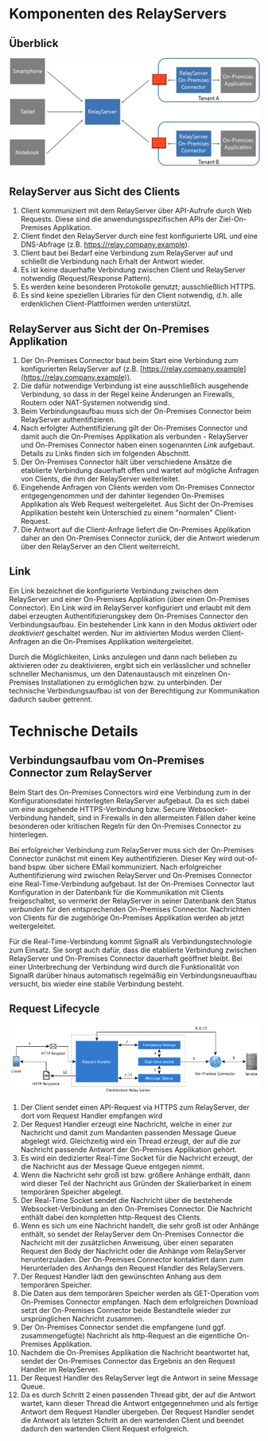 # Komponenten des RelayServers

## Überblick
![2-architektur-ueberblick.png](./assets/2-architektur-ueberblick.png)


## RelayServer aus Sicht des Clients

1. Client kommuniziert mit dem RelayServer über API-Aufrufe durch Web Requests. Diese sind die anwendungsspezifischen APIs der Ziel-On-Premises Applikation.
1. Client findet den RelayServer durch eine fest konfigurierte URL und eine DNS-Abfrage (z.B. https://relay.company.example).
1. Client baut bei Bedarf eine Verbindung zum RelayServer auf und schließt die Verbindung nach Erhalt der Antwort wieder.
1. Es ist keine dauerhafte Verbindung zwischen Client und RelayServer notwendig (Request/Response Pattern).
1. Es werden keine besonderen Protokolle genutzt; ausschließlich HTTPS.
1. Es sind keine speziellen Libraries für den Client notwendig, d.h. alle erdenklichen Client-Plattformen werden unterstützt.

## RelayServer aus Sicht der On-Premises Applikation

1. Der On-Premises Connector baut beim Start eine Verbindung zum konfigurierten RelayServer auf (z.B. [https://relay.company.example](https://relay.company.example)).
1. Die dafür notwendige Verbindung ist eine ausschließlich ausgehende Verbindung, so dass in der Regel keine Änderungen an Firewalls, Routern oder NAT-Systemen notwendig sind.
1. Beim Verbindungsaufbau muss sich der On-Premises Connector beim RelayServer authentifizieren.
1. Nach erfolgter Authentifizierung gilt der On-Premises Connector und damit auch die On-Premises Applikation als verbunden - RelayServer und On-Premises Connector haben einen sogenannten *Link* aufgebaut. Details zu Links finden sich im folgenden Abschnitt.
1. Der On-Premises Connector hält über verschiedene Ansätze die etablierte Verbindung dauerhaft offen und wartet auf mögliche Anfragen von Clients, die ihm der RelayServer weiterleitet.
1. Eingehende Anfragen von Clients werden vom On-Premises Connector entgegengenommen und der dahinter liegenden On-Premises Applikation als Web Request weitergeleitet. Aus Sicht der On-Premises Applikation besteht kein Unterschied zu einem "normalen" Client-Request.
1. Die Antwort auf die Client-Anfrage liefert die On-Premises Applikation daher an den On-Premises Connector zurück, der die Antwort wiederum über den RelayServer an den Client weiterreicht.

## Link

Ein Link bezeichnet die konfigurierte Verbindung zwischen dem RelayServer und einer On-Premises Applikation (über einen On-Premises Connector). Ein Link wird im RelayServer konfiguriert und erlaubt mit dem dabei erzeugten Authentifizierungskey dem On-Premises Connector den Verbindungsaufbau. Ein bestehender Link kann in den Modus *aktiviert* oder *deaktiviert* geschaltet werden. Nur im aktivierten Modus werden Client-Anfragen an die On-Premises Applikation weitergeleitet. 

Durch die Möglichkeiten, Links anzulegen und dann nach belieben zu aktivieren oder zu deaktivieren, ergibt sich ein verlässlicher und schneller schneller Mechanismus, um den Datenaustausch mit einzelnen On-Premises Installationen zu ermöglichen bzw. zu unterbinden. Der technische Verbindungsaufbau ist von der Berechtigung zur Kommunikation dadurch sauber getrennt.

# Technische Details

## Verbindungsaufbau vom On-Premises Connector zum RelayServer

Beim Start des On-Premises Connectors wird eine Verbindung zum in der Konfigurationsdatei hinterlegten RelayServer aufgebaut. Da es sich dabei um eine ausgehende HTTPS-Verbindung bzw. Secure Websocket-Verbindung handelt, sind in Firewalls in den allermeisten Fällen daher keine besonderen oder kritischen Regeln für den On-Premises Connector zu hinterlegen.

Bei erfolgreicher Verbindung zum RelayServer muss sich der On-Premises Connector zunächst mit einem Key authentifizieren. Dieser Key wird out-of-band bspw. über sichere EMail kommuniziert. Nach erfolgreicher Authentifizierung wird zwischen RelayServer und On-Premises Connector eine Real-Time-Verbindung aufgebaut. Ist der On-Premises Connector laut Konfiguration in der Datenbank für die Kommunikation mit Clients freigeschaltet, so vermerkt der RelayServer in seiner Datenbank den Status *verbunden* für den entsprechenden On-Premises Connector. Nachrichten von Clients für die zugehörige On-Premises Applikation werden ab jetzt weitergeleitet.

Für die Real-Time-Verbindung kommt SignalR als Verbindungstechnologie zum Einsatz. Sie sorgt auch dafür, dass die etablierte Verbindung zwischen RelayServer und On-Premises Connector dauerhaft geöffnet bleibt. Bei einer Unterbrechung der Verbindung wird durch die Funktionalität von SignalR darüber hinaus automatisch regelmäßig ein Verbindungsneuaufbau versucht, bis wieder eine stabile Verbindung besteht.

## Request Lifecycle
![2-request-lifecycle.png](./assets/2-request-lifecycle.png)

1. Der Client sendet einen API-Request via HTTPS zum RelayServer, der dort vom Request Handler empfangen wird
1. Der Request Handler erzeugt eine Nachricht, welche in einer zur Nachricht und damit zum Mandanten passenden Message Queue abgelegt wird. Gleichzeitig wird ein Thread erzeugt, der auf die zur Nachricht passende Antwort der On-Premises Applikation gehört.
1. Es wird ein dedizierter Real-Time Socket für die Nachricht erzeugt, der die Nachricht aus der Message Queue entgegen nimmt.
1. Wenn die Nachricht sehr groß ist bzw. größere Anhänge enthält, dann wird dieser Teil der Nachricht aus Gründen der Skalierbarkeit in einem temporären Speicher abgelegt.
1. Der Real-Time Socket sendet die Nachricht über die bestehende Websocket-Verbindung an den On-Premises Connector. Die Nachricht enthält dabei den kompletten http-Request des Clients.
1. Wenn es sich um eine Nachricht handelt, die sehr groß ist oder Anhänge enthält, so sendet der RelayServer dem On-Premises Connector die Nachricht mit der zusätzlichen Anweisung, über einen separaten Request den Body der Nachricht oder die Anhänge vom RelayServer herunterzuladen. Der On-Premises Connector kontaktiert dann zum Herunterladen des Anhangs den Request Handler des RelayServers.
1. Der Request Handler lädt den gewünschten Anhang aus dem temporären Speicher.
1. Die Daten aus dem temporären Speicher werden als GET-Operation vom On-Premises Connector empfangen. Nach dem erfolgreichen Download setzt der On-Premises Connector beide Bestandteile wieder zur ursprünglichen Nachricht zusammen.
1. Der On-Premises Connector sendet die empfangene (und ggf. zusammengefügte) Nachricht als http-Request an die eigentliche On-Premises Applikation.
1. Nachdem die On-Premises Applikation die Nachricht beantwortet hat, sendet der On-Premises Connector das Ergebnis an den Request Handler im RelayServer.
1. Der Request Handler des RelayServer legt die Antwort in seine Message Queue.
1. Da es durch Schritt 2 einen passenden Thread gibt, der auf die Antwort wartet, kann dieser Thread die Antwort entgegennehmen und als fertige Antwort dem Request Handler übergeben. Der Request Handler sendet die Antwort als letzten Schritt an den wartenden Client und beendet dadurch den wartenden Client Request erfolgreich.
